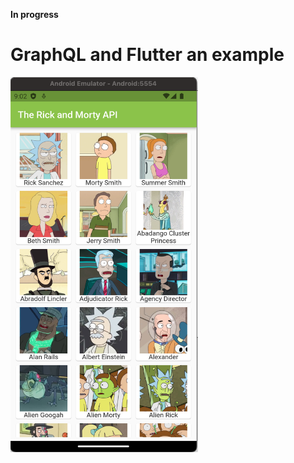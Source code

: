 **In progress**
# GraphQL and Flutter an example



<p align="left">
<img src="https://github.com/CodingFlutter/flutter_graphql/blob/main/assets/pics/pic1.png" width="300" height="600"/> 
</p>
